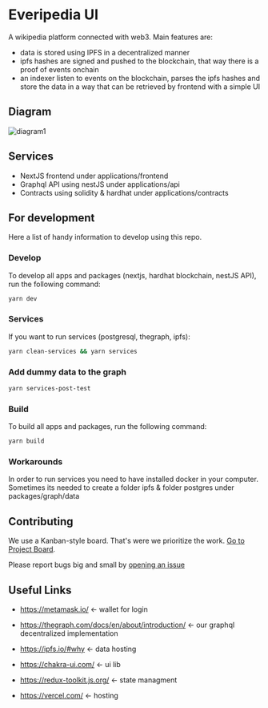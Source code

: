 # Everipedia UI

A wikipedia platform connected with web3. Main features are:

- data is stored using IPFS in a decentralized manner
- ipfs hashes are signed and pushed to the blockchain, that way there is a proof of events onchain
- an indexer listen to events on the blockchain, parses the ipfs hashes and store the data in a way that can be retrieved by frontend with a simple UI

## Diagram

![diagram1](https://user-images.githubusercontent.com/1288106/153891172-ca04c713-2ed6-4161-8bcc-001d5e83aef0.jpg)

## Services

- NextJS frontend under applications/frontend
- Graphql API using nestJS under applications/api
- Contracts using solidity & hardhat under applications/contracts

## For development

Here a list of handy information to develop using this repo.

### Develop

To develop all apps and packages (nextjs, hardhat blockchain, nestJS API), run the following command:

```bash
yarn dev
```

### Services

If you want to run services (postgresql, thegraph, ipfs):

```bash
yarn clean-services && yarn services
```

### Add dummy data to the graph

```bash
yarn services-post-test
```

### Build

To build all apps and packages, run the following command:

```bash
yarn build
```

### Workarounds

In order to run services you need to have installed docker in your computer.
Sometimes its needed to create a folder ipfs & folder postgres under packages/graph/data

## Contributing

We use a Kanban-style board. That's were we prioritize the work. [Go to Project Board](https://github.com/EveripediaNetwork/issues/projects).

Please report bugs big and small by [opening an issue](https://github.com/EveripediaNetwork/issues)

## Useful Links

- https://metamask.io/ <- wallet for login
- https://thegraph.com/docs/en/about/introduction/ <- our graphql decentralized implementation
- https://ipfs.io/#why <- data hosting

- https://chakra-ui.com/ <- ui lib
- https://redux-toolkit.js.org/ <- state managment
- https://vercel.com/ <- hosting
